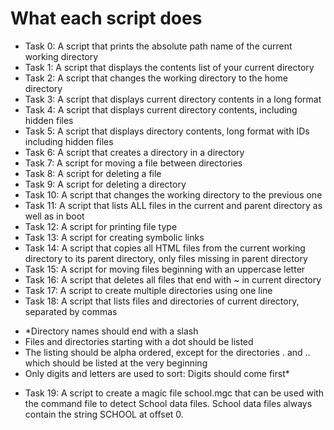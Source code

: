# What each script does

* Task 0: A script that prints the absolute path name of the current working directory
* Task 1: A script that displays the contents list of your current directory
* Task 2: A script that changes the working directory to the home directory
* Task 3: A script that displays current directory contents in a long format
* Task 4: A script that displays current directory contents, including hidden files
* Task 5: A script that displays directory contents, long format with IDs including hidden files
* Task 6: A script that creates a directory in a directory
* Task 7: A script for moving a file between directories
* Task 8: A script for deleting a file
* Task 9: A script for deleting a directory
* Task 10: A script that changes the working directory to the previous one
* Task 11: A script that lists ALL files in the current and parent directory as well as in boot
* Task 12: A script for printing file type
* Task 13: A script for creating symbolic links
* Task 14: A script that copies all HTML files from the current working directory to its parent directory, only files missing in parent directory
* Task 15: A script for moving files beginning with an uppercase letter
* Task 16: A script that deletes all files that end with ~ in current directory
* Task 17: A script to create multiple directories using one line
* Task 18: A script that lists files and directories of current directory, separated by commas
 - *Directory names should end with a slash
 - Files and directories starting with a dot should be listed
 - The listing should be alpha ordered, except for the directories . and .. which should be listed at the very beginning
 - Only digits and letters are used to sort: Digits should come first*
* Task 19: A script to create a magic file school.mgc that can be used with the command file to detect School data files. School data files always contain the string SCHOOL at offset 0.
